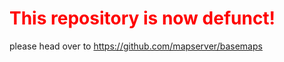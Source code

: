 # <font color='#ff0000'>This repository is now defunct!</font> #
please head over to https://github.com/mapserver/basemaps